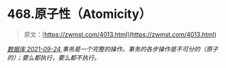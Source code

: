 <!--yml
category: 未分类
date: 0001-01-01 00:00:00
-->

# 468.原子性（Atomicity）

> 原文：[https://zwmst.com/4013.html](https://zwmst.com/4013.html)

   [ *数据库* ](https://zwmst.com/%e6%95%b0%e6%8d%ae%e5%ba%93)*[ <time datetime="2021-09-25T02:12:43+08:00"> 2021-09-24 </time> ](https://zwmst.com/4013.html)  事务是一个完整的操作。事务的各步操作是不可分的（原子的）；要么都执行，要么都不执行。*